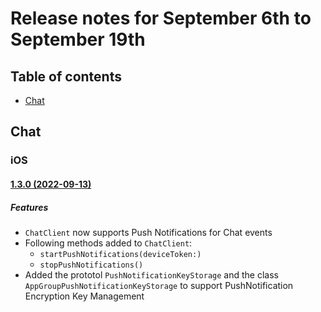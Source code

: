 # Release notes for September 6th to September 19th

## Table of contents

* [Chat](#chat)

## Chat

### iOS
#### [1.3.0 (2022-09-13)](https://github.com/Azure/azure-sdk-for-ios/blob/main/sdk/communication/AzureCommunicationChat/CHANGELOG.md#130-2022-09-13)
##### Features
- `ChatClient` now supports Push Notifications for Chat events
- Following methods added to `ChatClient`:
  - `startPushNotifications(deviceToken:)`
  - `stopPushNotifications()`
- Added the prototol `PushNotificationKeyStorage` and the class `AppGroupPushNotificationKeyStorage` to support PushNotification Encryption Key Management
